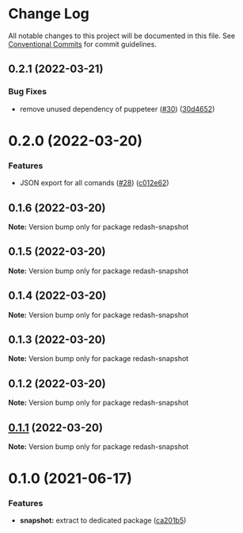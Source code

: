 # Change Log

All notable changes to this project will be documented in this file.
See [Conventional Commits](https://conventionalcommits.org) for commit guidelines.

## 0.2.1 (2022-03-21)


### Bug Fixes

* remove unused dependency of puppeteer ([#30](https://github.com/marcolink/redash-tools/issues/30)) ([30d4652](https://github.com/marcolink/redash-tools/commit/30d4652aadb08019de229f5d23ba87555b90d701))





# 0.2.0 (2022-03-20)


### Features

* JSON export for all comands ([#28](https://github.com/marcolink/redash-tools/issues/28)) ([c012e62](https://github.com/marcolink/redash-tools/commit/c012e628c53f9be51e63dbf6d6bbc92eada5b917))





## 0.1.6 (2022-03-20)

**Note:** Version bump only for package redash-snapshot





## 0.1.5 (2022-03-20)

**Note:** Version bump only for package redash-snapshot





## 0.1.4 (2022-03-20)

**Note:** Version bump only for package redash-snapshot





## 0.1.3 (2022-03-20)

**Note:** Version bump only for package redash-snapshot





## 0.1.2 (2022-03-20)

**Note:** Version bump only for package redash-snapshot





## [0.1.1](https://github.com/marcolink/redash-tools/compare/redash-snapshot@0.1.0...redash-snapshot@0.1.1) (2022-03-20)

**Note:** Version bump only for package redash-snapshot





# 0.1.0 (2021-06-17)


### Features

* **snapshot:** extract to dedicated package ([ca201b5](https://github.com/marcolink/redash-tools/commit/ca201b5d2ebca4707dffa9ddb3dadf8e9584cca5))
